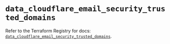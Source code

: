 # `data_cloudflare_email_security_trusted_domains`

Refer to the Terraform Registry for docs: [`data_cloudflare_email_security_trusted_domains`](https://registry.terraform.io/providers/cloudflare/cloudflare/5.2.0/docs/data-sources/email_security_trusted_domains).
